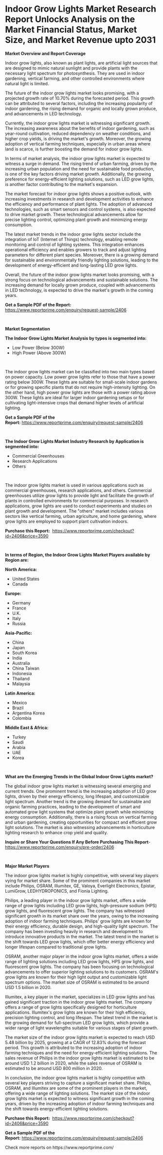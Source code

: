 <p><h1>Indoor Grow Lights Market Research Report Unlocks Analysis on the Market Financial Status, Market Size, and Market Revenue upto 2031</h1></p><p><strong>Market Overview and Report Coverage</strong></p>
<p><p>Indoor grow lights, also known as plant lights, are artificial light sources that are designed to mimic natural sunlight and provide plants with the necessary light spectrum for photosynthesis. They are used in indoor gardening, vertical farming, and other controlled environments where natural light is limited.</p><p>The future of the indoor grow lights market looks promising, with a projected growth rate of 10.70% during the forecasted period. This growth can be attributed to several factors, including the increasing popularity of indoor gardening, the rising demand for organic and locally grown produce, and advancements in LED technology.</p><p>Currently, the indoor grow lights market is witnessing significant growth. The increasing awareness about the benefits of indoor gardening, such as year-round cultivation, reduced dependency on weather conditions, and higher crop yields, is driving the market's growth. Moreover, the growing adoption of vertical farming techniques, especially in urban areas where land is scarce, is further boosting the demand for indoor grow lights.</p><p>In terms of market analysis, the indoor grow lights market is expected to witness a surge in demand. The rising trend of urban farming, driven by the increasing urban population and the need for sustainable food production, is one of the key factors driving market growth. Additionally, the growing preference for energy-efficient lighting solutions, such as LED grow lights, is another factor contributing to the market's expansion.</p><p>The market forecast for indoor grow lights shows a positive outlook, with increasing investments in research and development activities to enhance the efficiency and performance of plant lights. The adoption of advanced technologies, such as smart sensors and control systems, is also expected to drive market growth. These technological advancements allow for precise lighting control, optimizing plant growth and minimizing energy consumption.</p><p>The latest market trends in the indoor grow lights sector include the integration of IoT (Internet of Things) technology, enabling remote monitoring and control of lighting systems. This integration enhances operational efficiency and enables growers to track and adjust lighting parameters for different plant species. Moreover, there is a growing demand for sustainable and environmentally friendly lighting solutions, leading to the development of energy-efficient and long-lasting LED grow lights.</p><p>Overall, the future of the indoor grow lights market looks promising, with a strong focus on technological advancements and sustainable solutions. The increasing demand for locally grown produce, coupled with advancements in LED technology, is expected to drive the market's growth in the coming years.</p></p>
<p><strong>Get a Sample PDF of the Report:</strong> <a href="https://www.reportprime.com/enquiry/request-sample/2406">https://www.reportprime.com/enquiry/request-sample/2406</a></p>
<p>&nbsp;</p>
<p><strong>Market Segmentation</strong></p>
<p><strong>The Indoor Grow Lights Market Analysis by types is segmented into:</strong></p>
<p><ul><li>Low Power (Below 300W)</li><li>High Power (Above 300W)</li></ul></p>
<p>&nbsp;</p>
<p><p>The indoor grow lights market can be classified into two main types based on power capacity. Low power grow lights refer to those that have a power rating below 300W. These lights are suitable for small-scale indoor gardens or for growing specific plants that do not require high-intensity lighting. On the other hand, high power grow lights are those with a power rating above 300W. These lights are ideal for larger indoor gardening setups or for cultivating light-intensive crops that demand higher levels of artificial lighting.</p></p>
<p><strong>Get a Sample PDF of the Report:</strong>&nbsp;<a href="https://www.reportprime.com/enquiry/request-sample/2406">https://www.reportprime.com/enquiry/request-sample/2406</a></p>
<p>&nbsp;</p>
<p><strong>The Indoor Grow Lights Market Industry Research by Application is segmented into:</strong></p>
<p><ul><li>Commercial Greenhouses</li><li>Research Applications</li><li>Others</li></ul></p>
<p>&nbsp;</p>
<p><p>The indoor grow lights market is used in various applications such as commercial greenhouses, research applications, and others. Commercial greenhouses utilize grow lights to provide light and facilitate the growth of plants in controlled environments for commercial purposes. In research applications, grow lights are used to conduct experiments and studies on plant growth and development. The "others" market includes various sectors like vertical farming, urban agriculture, and home gardening, where grow lights are employed to support plant cultivation indoors.</p></p>
<p><strong>Purchase this Report:</strong>&nbsp; <a href="https://www.reportprime.com/checkout?id=2406&price=3590">https://www.reportprime.com/checkout?id=2406&price=3590</a></p>
<p>&nbsp;</p>
<p><strong>In terms of Region, the Indoor Grow Lights Market Players available by Region are:</strong></p>
<p>
    <p> <strong> North America: </strong>
        <ul>
            <li>United States</li>
            <li>Canada</li>
        </ul>
        </p> 
    <p> <strong> Europe: </strong>
        <ul>
            <li>Germany</li>
            <li>France</li>
            <li>U.K.</li>
            <li>Italy</li>
            <li>Russia</li>
        </ul>
        </p> 
    <p> <strong> Asia-Pacific: </strong>
        <ul>
            <li>China</li>
            <li>Japan</li>
            <li>South Korea</li>
            <li>India</li>
            <li>Australia</li>
            <li>China Taiwan</li>
            <li>Indonesia</li>
            <li>Thailand</li>
            <li>Malaysia</li>
        </ul>
        </p> 
    <p> <strong> Latin America: </strong>
        <ul>
            <li>Mexico</li>
            <li>Brazil</li>
            <li>Argentina Korea</li>
            <li>Colombia</li>
        </ul>
        </p> 
    <p> <strong> Middle East & Africa: </strong>
        <ul>
            <li>Turkey</li>
            <li>Saudi</li>
            <li>Arabia</li>
            <li>UAE</li>
            <li>Korea</li>
        </ul>
    </p>
    </p>
<p>&nbsp;</p>
<p><strong>What are the Emerging Trends in the Global Indoor Grow Lights market?</strong></p>
<p><p>The global indoor grow lights market is witnessing several emerging and current trends. One prominent trend is the increasing adoption of LED grow lights, driven by their energy efficiency, long lifespan, and customizable light spectrum. Another trend is the growing demand for sustainable and organic farming practices, leading to the development of smart and automated grow light systems that optimize plant growth while minimizing energy consumption. Additionally, there is a rising focus on vertical farming and urban gardening, creating opportunities for compact and efficient grow light solutions. The market is also witnessing advancements in horticulture lighting research to enhance crop yield and quality.</p></p>
<p><strong>Inquire or Share Your Questions If Any Before Purchasing This Report</strong>- <a href="https://www.reportprime.com/enquiry/pre-order/2406">https://www.reportprime.com/enquiry/pre-order/2406</a></p>
<p>&nbsp;</p>
<p><strong>Major Market Players</strong></p>
<p><p>The indoor grow lights market is highly competitive, with several key players vying for market share. Some of the prominent companies in this market include Philips, OSRAM, Illumitex, GE, Valoya, Everlight Electronics, Epistar, LumiGrow, LEDHYDROPONICS, and Fionia Lighting.</p><p>Philips, a leading player in the indoor grow lights market, offers a wide range of grow lights including LED grow lights, high-pressure sodium (HPS) grow lights, and fluorescent grow lights. The company has witnessed significant growth in its market share over the years, owing to the increasing adoption of indoor farming techniques. Philips' grow lights are known for their energy efficiency, durable design, and high-quality light spectrum. The company has been investing heavily in research and development to introduce innovative products in the market. The latest trend in the market is the shift towards LED grow lights, which offer better energy efficiency and longer lifespan compared to traditional grow lights. </p><p>OSRAM, another major player in the indoor grow lights market, offers a wide range of lighting solutions including LED grow lights, HPS grow lights, and fluorescent grow lights. The company has been focusing on technological advancements to offer superior lighting solutions to its customers. OSRAM's grow lights are known for their high light output and customizable light spectrum options. The market size of OSRAM is estimated to be around USD 1.5 billion in 2020.</p><p>Illumitex, a key player in the market, specializes in LED grow lights and has gained significant traction in the indoor grow lights market. The company offers a range of grow lights specifically designed for horticulture applications. Illumitex's grow lights are known for their high efficiency, precision lighting control, and long lifespan. The latest trend in the market is the growing demand for full-spectrum LED grow lights, which provide a wider range of light wavelengths suitable for various stages of plant growth. </p><p>The market size of the indoor grow lights market is expected to reach USD 5.48 billion by 2025, growing at a CAGR of 12.83% during the forecast period. This growth is attributed to the increasing adoption of indoor farming techniques and the need for energy-efficient lighting solutions. The sales revenue of Philips in the indoor grow lights market is estimated to be around USD 1.2 billion in 2020, while the sales revenue of OSRAM is estimated to be around USD 800 million in 2020.</p><p>In conclusion, the indoor grow lights market is highly competitive with several key players striving to capture a significant market share. Philips, OSRAM, and Illumitex are some of the prominent players in the market, offering a wide range of lighting solutions. The market size of the indoor grow lights market is expected to witness significant growth in the coming years, driven by the increasing adoption of indoor farming techniques and the shift towards energy-efficient lighting solutions.</p></p>
<p><strong>Purchase this Report:</strong>&nbsp;&nbsp;<a href="https://www.reportprime.com/checkout?id=2406&price=3590">https://www.reportprime.com/checkout?id=2406&price=3590</a></p>
<p></p>
<p><strong>Get a Sample PDF of the Report:</strong>&nbsp;<a href="https://www.reportprime.com/enquiry/request-sample/2406">https://www.reportprime.com/enquiry/request-sample/2406</a></p>
<p>Check more reports on https://www.reportprime.com/</p>
